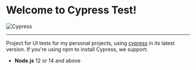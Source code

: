 # Welcome to Cypress Test!

![Cypress](https://www.cypress.io/static/cypress-io-logo-social-share-8fb8a1db3cdc0b289fad927694ecb415.png)

---

Project for UI tests for my personal projects, using [cypress](https://www.cypress.io/) in its latest version.
If you're using npm to install Cypress, we support:

-   **Node.js**  12 or 14 and above